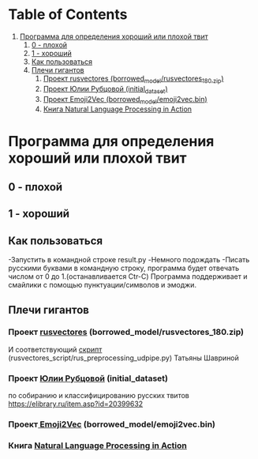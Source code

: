 
# Table of Contents

1.  [Программа для определения хороший или плохой твит](#org0856443)
    1.  [0 - плохой](#org09995bb)
    2.  [1 - хороший](#org82c1b71)
    3.  [Как пользоваться](#orge25b157)
    4.  [Плечи гигантов](#org353261f)
        1.  [Проект rusvectores (borrowed<sub>model</sub>/rusvectores<sub>180.zip</sub>)](#orgb285c78)
        2.  [Проект Юлии Рубцовой (initial<sub>dataset</sub>)](#org4176145)
        3.  [Проект Emoji2Vec (borrowed<sub>model</sub>/emoji2vec.bin)](#org87aa4b3)
        4.  [Книга Natural Language Processing in Action](#org199d25d)


<a id="org0856443"></a>

# Программа для определения хороший или плохой твит


<a id="org09995bb"></a>

## 0 - плохой


<a id="org82c1b71"></a>

## 1 - хороший


<a id="orge25b157"></a>

## Как пользоваться

-Запустить в командной строке result.py
-Немного подождать
-Писать русскими буквами в командную строку, программа будет отвечать числом от 0 до 1.(останавливается Ctr-C)
Программа поддерживает и смайлики с помощью пунктуации/символов и эмоджи.


<a id="org353261f"></a>

## Плечи гигантов


<a id="orgb285c78"></a>

### Проект [rusvectores](https://rusvectores.org/ru/) (borrowed_model/rusvectores_180.zip)

И соответствующий [скрипт](https://github.com/akutuzov/webvectors/blob/master/preprocessing/rus_preprocessing_udpipe.py) (rusvectores_script/rus_preprocessing_udpipe.py) Татьяны Шавриной


<a id="org4176145"></a>

### Проект [Юлии Рубцовой](https://study.mokoron.com/) (initial_dataset)

по собиранию и классифицированию русских твитов 
<https://elibrary.ru/item.asp?id=20399632>


<a id="org87aa4b3"></a>

### Проект[ Emoji2Vec](https://github.com/uclmr/emoji2vec) (borrowed_model/emoji2vec.bin)


<a id="org199d25d"></a>

### Книга [Natural Language Processing in Action](https://github.com/totalgood/nlpia)

